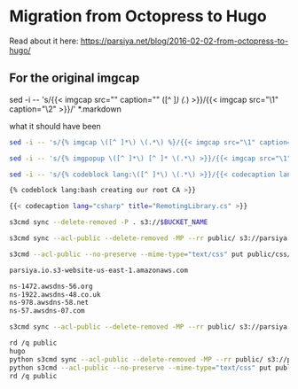 # Migration from Octopress to Hugo
Read about it here: https://parsiya.net/blog/2016-02-02-from-octopress-to-hugo/

## For the original imgcap
sed -i -- 's/{{< imgcap src=\"\" caption=\"\" \([^ ]*\) \(.*\) >}}/{{< imgcap src="\1" caption="\2" >}}/' *.markdown

what it should have been

``` bash
sed -i -- 's/{% imgcap \([^ ]*\) \(.*\) %}/{{< imgcap src="\1" caption="\2" >}}/' *.markdown

sed -i -- 's/{% imgpopup \([^ ]*\) [^ ]* \(.*\) >}}/{{< imgcap src="\1" caption="\2" >}}/' *.markdown

sed -i -- 's/{% codeblock lang:\([^ ]*\) \(.*\) >}}/{{< codecaption lang="\1" title="\2" >}}/' *.markdown

{% codeblock lang:bash creating our root CA >}}

{{< codecaption lang="csharp" title="RemotingLibrary.cs" >}}

s3cmd sync --delete-removed -P . s3://$BUCKET_NAME

s3cmd sync --acl-public --delete-removed -MP --rr public/ s3://parsiya.io && s3cmd --acl-public --no-preserve --mime-type="text/css" put public/css/hugo-octopress.css s3://parsiya.io/css/hugo-octopress.css

s3cmd --acl-public --no-preserve --mime-type="text/css" put public/css/octo1.css s3://parsiya.io/css/octo1.css

parsiya.io.s3-website-us-east-1.amazonaws.com

ns-1472.awsdns-56.org
ns-1922.awsdns-48.co.uk
ns-978.awsdns-58.net
ns-57.awsdns-07.com

s3cmd sync --acl-public --delete-removed -MP --rr public/ s3://parsiya.net && s3cmd --acl-public --no-preserve --mime-type="text/css" put public/css/hugo-octopress.css s3://parsiya.net/css/hugo-octopress.css

rd /q public
hugo
python s3cmd sync --acl-public --delete-removed -MP --rr public/ s3://parsiya.net
python s3cmd --acl-public --no-preserve --mime-type="text/css" put public/css/hugo-octopress.css s3://parsiya.net/css/hugo-octopress.css
rd /q public
```
